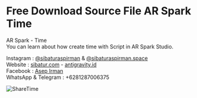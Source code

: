 # Free Download Source File AR Spark Time
AR Spark - Time<br>
You can learn about how create time with Script in AR Spark Studio.

Instagram : [@sibaturaspirman](https://www.instagram.com/sibaturaspirman/) & [@sibaturaspirman.space](https://www.instagram.com/sibaturaspirman.space/)<br />
Website : [sibatur.com](http://bit.ly/sibaturWeb) - [antigravity.id](https://antigravity.id/)<br />
Facebook : [Asep Irman](https://www.facebook.com/profile.php?id=100000215136900)<br />
WhatsApp & Telegram : +6281287006375<br />

![ShareTime](https://user-images.githubusercontent.com/14294482/65493173-865e2900-dedc-11e9-927d-09803c31d75f.png)
